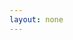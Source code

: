 ```yaml
---
layout: none
---
```


<RedoclyAPIBlock src="https://developer-stage.adobe.com/redocly-test/openapi/upload_image.json" width="600px" codeBlock="tokens: { punctuation: { color: 'red' }}" /> 